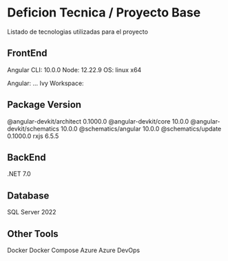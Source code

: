 # Deficion Tecnica / Proyecto Base

Listado de tecnologias utilizadas para el proyecto

## FrontEnd

Angular CLI: 10.0.0
Node: 12.22.9
OS: linux x64

Angular: 
... 
Ivy Workspace: 

Package                      Version
------------------------------------------------------
@angular-devkit/architect    0.1000.0
@angular-devkit/core         10.0.0
@angular-devkit/schematics   10.0.0
@schematics/angular          10.0.0
@schematics/update           0.1000.0
rxjs                         6.5.5

## BackEnd

.NET 7.0

## Database

SQL Server 2022

## Other Tools

Docker
Docker Compose
Azure
Azure DevOps